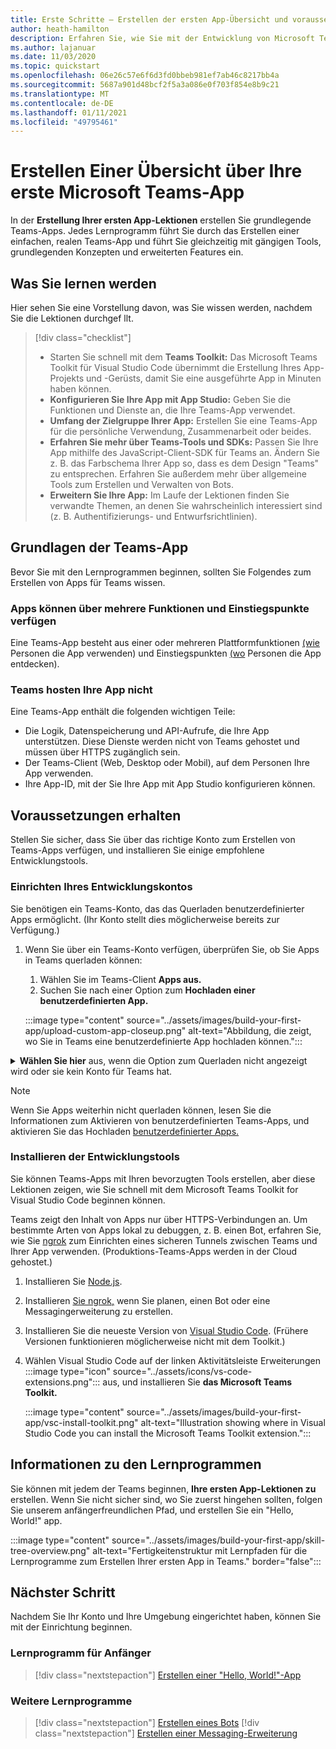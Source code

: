 ```yaml
---
title: Erste Schritte – Erstellen der ersten App-Übersicht und voraussetzungen
author: heath-hamilton
description: Erfahren Sie, wie Sie mit der Entwicklung von Microsoft Teams-Apps beginnen und Ihre Umgebung einrichten.
ms.author: lajanuar
ms.date: 11/03/2020
ms.topic: quickstart
ms.openlocfilehash: 06e26c57e6f6d3fd0bbeb981ef7ab46c8217bb4a
ms.sourcegitcommit: 5687a901d48bcf2f5a3a086e0f703f854e8b9c21
ms.translationtype: MT
ms.contentlocale: de-DE
ms.lasthandoff: 01/11/2021
ms.locfileid: "49795461"
---
```

# <a name="build-your-first-microsoft-teams-app-overview"></a>Erstellen Einer Übersicht über Ihre erste Microsoft Teams-App

In der **Erstellung Ihrer ersten App-Lektionen** erstellen Sie grundlegende Teams-Apps. Jedes Lernprogramm führt Sie durch das Erstellen einer einfachen, realen Teams-App und führt Sie gleichzeitig mit gängigen Tools, grundlegenden Konzepten und erweiterten Features ein.

## <a name="what-youll-learn"></a>Was Sie lernen werden

Hier sehen Sie eine Vorstellung davon, was Sie wissen werden, nachdem Sie die Lektionen durchgef llt.

> [!div class="checklist"]
  >
  > * Starten Sie schnell mit dem **Teams Toolkit:** Das Microsoft Teams Toolkit für Visual Studio Code übernimmt die Erstellung Ihres App-Projekts und -Gerüsts, damit Sie eine ausgeführte App in Minuten haben können.
  > * **Konfigurieren Sie Ihre App mit App Studio:** Geben Sie die Funktionen und Dienste an, die Ihre Teams-App verwendet.
  > * **Umfang der Zielgruppe Ihrer App:** Erstellen Sie eine Teams-App für die persönliche Verwendung, Zusammenarbeit oder beides.
> * **Erfahren Sie mehr über Teams-Tools und SDKs:** Passen Sie Ihre App mithilfe des JavaScript-Client-SDK für Teams an. Ändern Sie z. B. das Farbschema Ihrer App so, dass es dem Design "Teams" zu entsprechen. Erfahren Sie außerdem mehr über allgemeine Tools zum Erstellen und Verwalten von Bots.
  > * **Erweitern Sie Ihre App:** Im Laufe der Lektionen finden Sie verwandte Themen, an denen Sie wahrscheinlich interessiert sind (z. B. Authentifizierungs- und Entwurfsrichtlinien).

## <a name="teams-app-fundamentals"></a>Grundlagen der Teams-App

Bevor Sie mit den Lernprogrammen beginnen, sollten Sie Folgendes zum Erstellen von Apps für Teams wissen.

### <a name="apps-can-have-multiple-capabilities-and-entry-points"></a>Apps können über mehrere Funktionen und Einstiegspunkte verfügen

Eine Teams-App besteht aus einer oder mehreren Plattformfunktionen [(wie](../concepts/capabilities-overview.md) Personen die App verwenden) und Einstiegspunkten [(wo](../concepts/extensibility-points.md) Personen die App entdecken).

### <a name="teams-doesnt-host-your-app"></a>Teams hosten Ihre App nicht

Eine Teams-App enthält die folgenden wichtigen Teile:

* Die Logik, Datenspeicherung und API-Aufrufe, die Ihre App unterstützen. Diese Dienste werden nicht von Teams gehostet und müssen über HTTPS zugänglich sein.
* Der Teams-Client (Web, Desktop oder Mobil), auf dem Personen Ihre App verwenden.
* Ihre App-ID, mit der Sie Ihre App mit App Studio konfigurieren können.

## <a name="get-prerequisites"></a>Voraussetzungen erhalten

Stellen Sie sicher, dass Sie über das richtige Konto zum Erstellen von Teams-Apps verfügen, und installieren Sie einige empfohlene Entwicklungstools.

### <a name="set-up-your-development-account"></a>Einrichten Ihres Entwicklungskontos

Sie benötigen ein Teams-Konto, das das Querladen benutzerdefinierter Apps ermöglicht. (Ihr Konto stellt dies möglicherweise bereits zur Verfügung.)

1. Wenn Sie über ein Teams-Konto verfügen, überprüfen Sie, ob Sie Apps in Teams querladen können:
    1. Wählen Sie im Teams-Client **Apps aus.**
    1. Suchen Sie nach einer Option zum **Hochladen einer benutzerdefinierten App.**

    :::image type="content" source="../assets/images/build-your-first-app/upload-custom-app-closeup.png" alt-text="Abbildung, die zeigt, wo Sie in Teams eine benutzerdefinierte App hochladen können.":::

<!-- markdownlint-disable MD033 -->
<details>

<summary><b>Wählen Sie hier</b> aus, wenn die Option zum Querladen nicht angezeigt wird oder sie kein Konto für Teams hat.</summary>

Sie können ein kostenloses Teams-Testkonto erhalten, das das Querladen von Apps ermöglicht, indem Sie am Microsoft 365-Entwicklerprogramm teilnehmen. (Der Registrierungsprozess dauert ca. zwei Minuten.)

1. Wechseln Sie zum [Microsoft 365-Entwicklerprogramm.](https://developer.microsoft.com/microsoft-365/dev-program)
1. Wählen Sie **"Jetzt beitreten"** aus, und folgen Sie den Anweisungen auf dem Bildschirm.
1. Wenn Sie zum Willkommensbildschirm kommen, wählen **Sie "E5-Abonnement einrichten" aus.**
1. Richten Sie Ihr Administratorkonto ein. Sobald Sie fertig sind, sollte ein Bildschirm wie dieser angezeigt werden.
:::image type="content" source="../assets/images/build-your-first-app/dev-program-subscription.png" alt-text="Beispiel für das, was nach der Anmeldung für das Microsoft 365-Entwicklerprogramm zu sehen ist.":::
1. Melden Sie sich mit dem Administratorkonto, das Sie gerade eingerichtet haben, bei Teams an.
1. Überprüfen Sie, ob Sie jetzt über die **Option zum Hochladen einer benutzerdefinierten App** verfügen.

</details>

> [!Note]
> Wenn Sie Apps weiterhin nicht querladen können, lesen Sie die Informationen zum Aktivieren von benutzerdefinierten Teams-Apps, und aktivieren Sie das Hochladen [benutzerdefinierter Apps.](https://docs.microsoft.com/microsoftteams/platform/concepts/build-and-test/prepare-your-o365-tenant#enable-custom-teams-apps-and-turn-on-custom-app-uploading)

### <a name="install-your-development-tools"></a>Installieren der Entwicklungstools

Sie können Teams-Apps mit Ihren bevorzugten Tools erstellen, aber diese Lektionen zeigen, wie Sie schnell mit dem Microsoft Teams Toolkit for Visual Studio Code beginnen können.

Teams zeigt den Inhalt von Apps nur über HTTPS-Verbindungen an. Um bestimmte Arten von Apps lokal zu debuggen, z. B. einen Bot, erfahren Sie, wie Sie [ngrok](../concepts/build-and-test/debug.md#locally-hosted) zum Einrichten eines sicheren Tunnels zwischen Teams und Ihrer App verwenden. (Produktions-Teams-Apps werden in der Cloud gehostet.)

1. Installieren Sie [Node.js](https://nodejs.org/en/).
1. Installieren [Sie ngrok,](https://ngrok.com/download) wenn Sie planen, einen Bot oder eine Messagingerweiterung zu erstellen.
1. Installieren Sie die neueste Version von [Visual Studio Code](https://code.visualstudio.com/download). (Frühere Versionen funktionieren möglicherweise nicht mit dem Toolkit.)
1. Wählen Visual Studio Code auf  der linken Aktivitätsleiste Erweiterungen :::image type="icon" source="../assets/icons/vs-code-extensions.png"::: aus, und installieren Sie **das Microsoft Teams Toolkit.**

    :::image type="content" source="../assets/images/build-your-first-app/vsc-install-toolkit.png" alt-text="Illustration showing where in Visual Studio Code you can install the Microsoft Teams Toolkit extension.":::

## <a name="about-the-tutorials"></a>Informationen zu den Lernprogrammen

Sie können mit jedem der Teams beginnen, **Ihre ersten App-Lektionen zu** erstellen. Wenn Sie nicht sicher sind, wo Sie zuerst hingehen sollten, folgen Sie unserem anfängerfreundlichen Pfad, und erstellen Sie ein "Hello, World!" app.

:::image type="content" source="../assets/images/build-your-first-app/skill-tree-overview.png" alt-text="Fertigkeitenstruktur mit Lernpfaden für die Lernprogramme zum Erstellen Ihrer ersten App in Teams." border="false":::

## <a name="next-step"></a>Nächster Schritt

Nachdem Sie Ihr Konto und Ihre Umgebung eingerichtet haben, können Sie mit der Einrichtung beginnen.

### <a name="beginner-friendly-tutorial"></a>Lernprogramm für Anfänger

> [!div class="nextstepaction"]
> [Erstellen einer "Hello, World!"-App](../build-your-first-app/build-and-run.md)

### <a name="other-tutorials"></a>Weitere Lernprogramme

> [!div class="nextstepaction"]
> [Erstellen eines Bots](../build-your-first-app/build-bot.md)
> [!div class="nextstepaction"]
> [Erstellen einer Messaging-Erweiterung](../build-your-first-app/build-messaging-extension.md)
